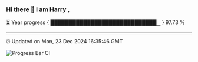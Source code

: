 ### Hi there 👋 I am Harry , 

⏳ Year progress { █████████████████████████████▁ } 97.73 %

---

⏰ Updated on Mon, 23 Dec 2024 16:35:46 GMT

![Progress Bar CI](https://github.com/duykhang68/duykhang68/workflows/Progress%20Bar%20CI/badge.svg)
